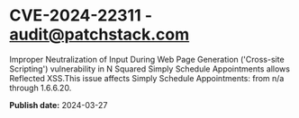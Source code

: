 # CVE-2024-22311 - audit@patchstack.com

Improper Neutralization of Input During Web Page Generation ('Cross-site Scripting') vulnerability in N Squared Simply Schedule Appointments allows Reflected XSS.This issue affects Simply Schedule Appointments: from n/a through 1.6.6.20.



**Publish date:** 2024-03-27
